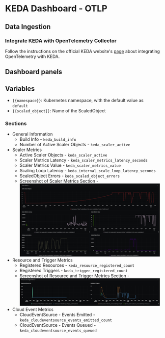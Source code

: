 # KEDA Dashboard - OTLP

## Data Ingestion

### Integrate KEDA with OpenTelemetry Collector

Follow the instructions on the official KEDA website's [page](https://keda.sh/docs/2.15/integrations/opentelemetry/) about integrating OpenTelemetry with KEDA.

## Dashboard panels

## Variables

- `{{namespace}}`: Kubernetes namespace, with the default value as `default`
- `{{scaled_object}}`: Name of the ScaledObject

### Sections

- General Information
  - Build Info - `keda_build_info`
  - Number of Active Scaler Objects - `keda_scaler_active`
- Scaler Metrics
  - Active Scaler Objects - `keda_scaler_active`
  - Scaler Metrics Latency - `keda_scaler_metrics_latency_seconds`
  - Scaler Metrics Value - `keda_scaler_metrics_value`
  - Scaling Loop Latency - `keda_internal_scale_loop_latency_seconds`
  - ScaledObject Errors - `keda_scaled_object_errors`
  - Screenshot of Scaler Metrics Section - ![Scaler Metrics Screenshot](assets/scaler_metrics.png)
- Resource and Trigger Metrics
  - Registered Resources - `keda_resource_registered_count`
  - Registered Triggers - `keda_trigger_registered_count`
  - Screenshot of Resource and Trigger Metrics Section - ![Resource and Trigger Metrics Screenshot](assets/resource_and_trigger_metrics.png)
- Cloud Event Metrics
  - CloudEventSource - Events Emitted - `keda_cloudeventsource_events_emitted_count`
  - CloudEventSource - Events Queued - `keda_cloudeventsource_events_queued`
